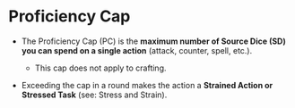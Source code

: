 # Proficiency Cap

- The Proficiency Cap (PC) is the **maximum number of Source Dice (SD) you can spend on a single action** (attack, counter, spell, etc.).
    - This cap does not apply to crafting.

- Exceeding the cap in a round makes the action a **Strained Action or Stressed Task** (see: Stress and Strain).

